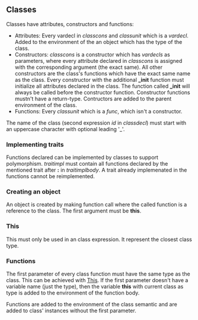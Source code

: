 ## Classes

Classes have attributes, constructors and functions:

- Attributes: Every vardecl in *classcons* and *classunit* which is a
  *vardecl*. Added to the environment of the an object which has the type
  of the class.
- Constructors: *classcons* is a constructor which has *vardecls* as
  parameters, where every attribute declared in *classcons* is assigned with
  the corresponding argument (the exact same). All other constructors are the
  class's functions which have the exact same name as the class.  Every
  constructor with the additional **_init** function must initialize all
  attributes declared in the class.  The function called **_init** will always
  be called before the constructor function. Constructor functions mustn't
  have a return-type.
  Contructors are added to the parent environment of the class.
- Functions: Every *classunit* which is a *func*, which isn't a constructor.

The name of the class (second expression *id* in *classdecl*) must start with
an uppercase character with optional leading '_'.

### Implementing traits

Functions declared can be implemented by classes to support polymorphism.
*traitimpl* must contain all functions declared by the mentioned trait
after **:** in *traitimplbody*. A trait already implemenated in the functions
cannot be reimplemented.

### Creating an object

An object is created by making function call where the called function
is a reference to the class. The first argument must be **this**.

### This

This must only be used in an class expression. It represent the closest class
type.

### Functions

The first parameter of every class function must have the same type as the
class. This can be achieved with [This](./expr_class.md#This). If the first
parameter doesn't have a variable name (just the type), then the variable
**this** with current class as type is added to the environment of the function
body.

Functions are added to the environment of the class semantic and
are added to class' instances without the first parameter.
